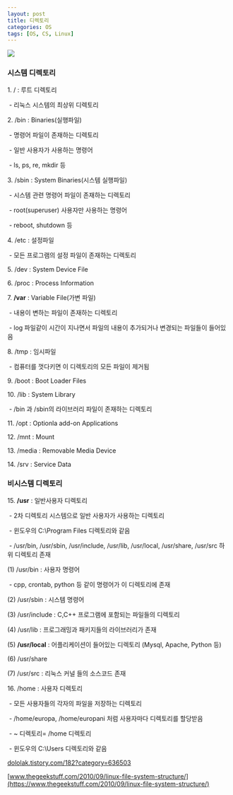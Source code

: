 ```yaml
---
layout: post
title: 디렉토리
categories: OS
tags: [OS, CS, Linux]
---
```


![](https://blog.kakaocdn.net/dn/QGHEO/btqWRassO7P/eqYEKWV55t0iHE1eDneNB1/img.png)


### 시스템 디렉토리

1\. / : 루트 디렉토리

 - 리눅스 시스템의 최상위 디렉토리

2\. /bin : Binaries(실행파일)

 - 명령어 파일이 존재하는 디렉토리

 - 일반 사용자가 사용하는 명령어

 - ls, ps, re, mkdir 등

3\. /sbin : System Binaries(시스템 실행파일)

 - 시스템 관련 명령어 파일이 존재하는 디렉토리

 - root(superuser) 사용자만 사용하는 명령어

 - reboot, shutdown 등

4\. /etc : 설정파일

 - 모든 프로그램의 설정 파일이 존재하는 디렉토리

5\. /dev : System Device File

6\. /proc : Process Information

7\. **/var** : Variable File(가변 파일)

 - 내용이 변하는 파일이 존재하는 디렉토리

 - log 파일같이 시간이 지나면서 파일의 내용이 추가되거나 변경되는 파일들이 들어있음

8\. /tmp : 임시파일

 - 컴퓨터를 껏다키면 이 디렉토리의 모든 파일이 제거됨

9\. /boot : Boot Loader Files

10\. /lib : System Library

 - /bin 과 /sbin의 라이브러리 파일이 존재하는 디렉토리

11\. /opt : Optionla add-on Applications

12\. /mnt : Mount

13\. /media : Removable Media Device

14\. /srv : Service Data

### 비시스템 디렉토리

15\. **/usr** : 일반사용자 디렉토리

 - 2차 디렉토리 시스템으로 일반 사용자가 사용하는 디렉토리 

 - 윈도우의 C:\\Program Files 디렉토리와 같음

 - /usr/bin, /usr/sbin, /usr/include, /usr/lib, /usr/local, /usr/share, /usr/src 하위 디렉토리 존재

(1) /usr/bin : 사용자 명령어

 - cpp, crontab, python 등 같이 명령어가 이 디렉토리에 존재

(2) /usr/sbin : 시스템 명령어

(3) /usr/include : C,C++ 프로그램에 포함되는 파일들의 디렉토리

(4) /usr/lib : 프로그래밍과 패키지들의 라이브러리가 존재

(5) **/usr/local** : 어플리케이션이 들어있는 디렉토리 (Mysql, Apache, Python 등)

(6) /usr/share

(7) /usr/src : 리눅스 커널 들의 소스코드 존재

16\. /home : 사용자 디렉토리

 - 모든 사용자들의 각자의 파일을 저장하는 디렉토리

 - /home/europa, /home/europani 처럼 사용자마다 디렉토리를 할당받음

 - ~ 디렉토리= /home 디렉토리

 - 윈도우의 C:\\Users 디렉토리와 같음


[dololak.tistory.com/182?category=636503](https://dololak.tistory.com/182?category=636503)

[www.thegeekstuff.com/2010/09/linux-file-system-structure/](https://www.thegeekstuff.com/2010/09/linux-file-system-structure/)